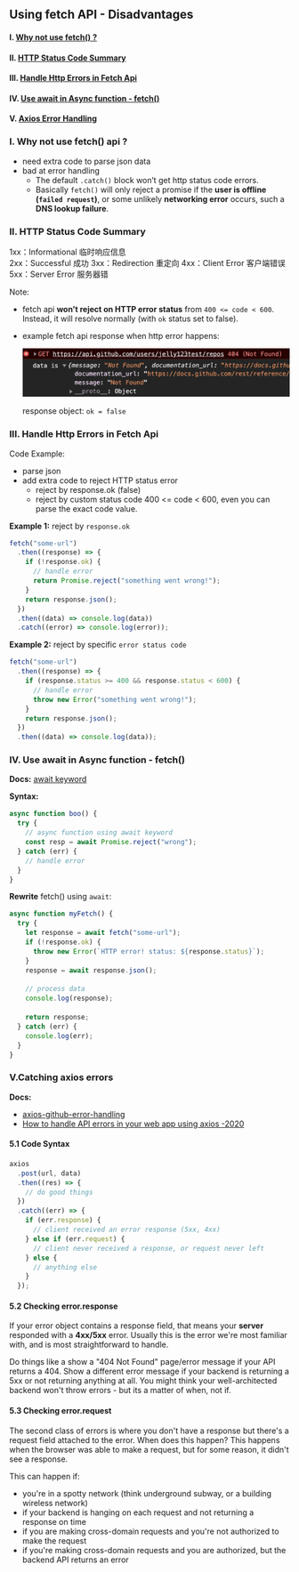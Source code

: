 ## Using fetch API - Disadvantages

#### I. [Why not use fetch() ?](#question-1)

#### II. [HTTP Status Code Summary](#question-2)

#### III. [Handle Http Errors in Fetch Api](#question-3)

#### IV. [Use await in Async function - fetch() ](#question-4)

#### V. [Axios Error Handling](#question-5)

<div id="question-1"/>

### I. Why not use fetch() api ?

- need extra code to parse json data
- bad at error handling
  - The default `.catch()` block won’t get http status code errors.
  - Basically `fetch()` will only reject a promise if the **user is offline (`failed request`)**, or some unlikely **networking error** occurs, such a **DNS lookup failure**.

<div id="question-2"/>

### II. HTTP Status Code Summary

1xx：Informational 临时响应信息  
2xx：Successful 成功
3xx：Redirection 重定向
4xx：Client Error 客户端错误  
5xx：Server Error 服务器错

Note:

- fetch api **won’t reject on HTTP error status** from `400 <= code < 600`. Instead, it will resolve normally (with `ok` status set to false).
- example fetch api response when http error happens:

  ![image](../assets/fetchhttperror.png ":size=670x104")

  response object: `ok = false`

<div id="question-3"/>

### III. Handle Http Errors in Fetch Api

Code Example:

- parse json
- add extra code to reject HTTP status error
  - reject by response.ok (false)
  - reject by custom status code 400 <= code < 600, even you can parse the exact code value.

**Example 1:** reject by `response.ok`

```js
fetch("some-url")
  .then((response) => {
    if (!response.ok) {
      // handle error
      return Promise.reject("something went wrong!");
    }
    return response.json();
  })
  .then((data) => console.log(data))
  .catch((error) => console.log(error));
```

**Example 2:** reject by specific `error status code`

```js
fetch("some-url")
  .then((response) => {
    if (response.status >= 400 && response.status < 600) {
      // handle error
      throw new Error("something went wrong!");
    }
    return response.json();
  })
  .then((data) => console.log(data));
```

<div id="question-4"/>

### IV. Use await in Async function - fetch()

**Docs:** [await keyword](https://developer.mozilla.org/en-US/docs/Learn/JavaScript/Asynchronous/Async_await#the_await_keyword)

**Syntax:**

```js
async function boo() {
  try {
    // async function using await keyword
    const resp = await Promise.reject("wrong");
  } catch (err) {
    // handle error
  }
}
```

**Rewrite** fetch() using `await`:

```js
async function myFetch() {
  try {
    let response = await fetch("some-url");
    if (!response.ok) {
      throw new Error(`HTTP error! status: ${response.status}`);
    }
    response = await response.json();

    // process data
    console.log(response);

    return response;
  } catch (err) {
    console.log(err);
  }
}
```

<div id="question-5"/>

### V.Catching axios errors

**Docs:**

- [axios-github-error-handling](https://github.com/axios/axios#handling-errors)
- [How to handle API errors in your web app using axios -2020](https://www.intricatecloud.io/2020/03/how-to-handle-api-errors-in-your-web-app-using-axios/)

#### 5.1 Code Syntax

```js
axios
  .post(url, data)
  .then((res) => {
    // do good things
  })
  .catch((err) => {
    if (err.response) {
      // client received an error response (5xx, 4xx)
    } else if (err.request) {
      // client never received a response, or request never left
    } else {
      // anything else
    }
  });
```

#### 5.2 Checking error.response

If your error object contains a response field, that means your **server** responded with a **4xx/5xx** error. Usually this is the error we're most familiar with, and is most straightforward to handle.

Do things like a show a "404 Not Found" page/error message if your API returns a 404. Show a different error message if your backend is returning a 5xx or not returning anything at all. You might think your well-architected backend won't throw errors - but its a matter of when, not if.

#### 5.3 Checking error.request

The second class of errors is where you don't have a response but there's a request field attached to the error. When does this happen? This happens when the browser was able to make a request, but for some reason, it didn't see a response.

This can happen if:

- you're in a spotty network (think underground subway, or a building wireless network)
- if your backend is hanging on each request and not returning a response on time
- if you are making cross-domain requests and you're not authorized to make the request
- if you're making cross-domain requests and you are authorized, but the backend API returns an error
